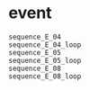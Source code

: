 # event


```{toctree}
sequence_E_04
sequence_E_04_loop
sequence_E_05
sequence_E_05_loop
sequence_E_08
sequence_E_08_loop
```

